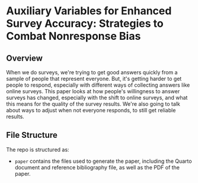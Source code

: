# Auxiliary Variables for Enhanced Survey Accuracy: Strategies to Combat Nonresponse Bias

## Overview

When we do surveys, we're trying to get good answers quickly from a sample of people that represent everyone. But, it's getting harder to get people to respond, especially with different ways of collecting answers like online surveys. This paper looks at how people's willingness to answer surveys has changed, especially with the shift to online surveys, and what this means for the quality of the survey results. We're also going to talk about ways to adjust when not everyone responds, to still get reliable results.


## File Structure

The repo is structured as:


-   `paper` contains the files used to generate the paper, including the Quarto document and reference bibliography file, as well as the PDF of the paper. 
